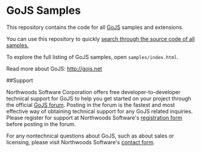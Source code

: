 GoJS Samples
============

This repository contains the code for all [GoJS](http://gojs.net) samples and extensions.

You can use this repository to quickly [search through the source code of all samples.](https://github.com/NorthwoodsSoftware/GoJS-Samples/search?q=setDataProperty&type=Code)

To explore the full listing of GoJS samples, open `samples/index.html`.

Read more about GoJS: http://gojs.net

##Support

Northwoods Software Corporation offers free developer-to-developer technical support for GoJS to help you get started on your project
through the official <a href="http://forum.nwoods.com/c/gojs">GoJS forum</a>.
Posting in the forum is the fastest and most effective way of obtaining technical support for any GoJS related inquiries.
Please register for support at Northwoods Software's <a href="http://www.nwoods.com/products/register.html">registration form</a> before posting in the forum.

For any nontechnical questions about GoJS, such as about sales or licensing,
please visit Northwoods Software's <a href = "http://www.nwoods.com/contact.html">contact form</a>.

